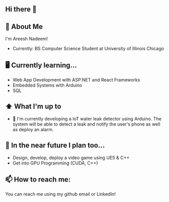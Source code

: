 ## Hi there 👋

## :book: About Me

I'm Areesh Nadeem!
- Currently: BS Computer Science Student at University of Illinois Chicago 

## 🖥️ Currently learning...
-  Web App Development with ASP.NET and React Frameworks
- Embedded Systems with Arduino
- SQL

## ⬆ What I'm up to
- 🔨 I'm currently developing a IoT water leak detector using Arduino. The system will be able to detect a leak and notify the user's phone as well as deploy an alarm.

## 🎯 In the near future I plan too...
- Design, develop, deploy a video game using UE5 & C++
- Get into GPU Programming (CUDA, C++)


## 📫 How to reach me:
You can reach me using my github email or LinkedIn!
<!--
**anadeem717/anadeem717** is a ✨ _special_ ✨ repository because its `README.md` (this file) appears on your GitHub profile.

Here are some ideas to get you started:
-->
